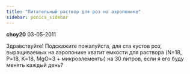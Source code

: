 ```yaml
---
title: "Питательный раствор для роз на аэропонике"
sidebar: ponics_sidebar
---
```


**choy20** 03-05-2011

Здравствуйте! Подскажите пожалуйста, для ста кустов роз, выращиваемых на аэропонике хватит емкости для раствора (N=18, P=18, K=18, MgO=3 + микроэлементы) на 30 литров, если я его буду менять каждый день?


